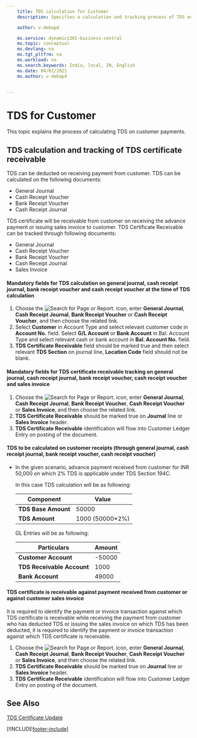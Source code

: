 ```yaml
---
    title: TDS calculation for Customer
    description: Specifies a calculation and tracking process of TDS on customer

    author: v-debapd

    ms.service: dynamics365-business-central
    ms.topic: conceptual
    ms.devlang: na
    ms.tgt_pltfrm: na
    ms.workload: na
    ms.search.keywords: India, local, IN, English
    ms.date: 04/01/2021
    ms.author: v-debapd


---
```

# TDS for Customer 



This topic explains the process of calculating TDS on customer payments.

## TDS calculation and tracking of TDS certificate receivable

TDS can be deducted on receiving payment from customer. TDS can be calculated on the following documents:

- General Journal
- Cash Receipt Voucher
- Bank Receipt Voucher
- Cash Receipt Journal

TDS certificate will be receivable from customer on receiving the advance payment or issuing sales invoice to customer. TDS Certificate Receivable can be tracked through following documents:

- General Journal
- Cash Receipt Voucher
- Bank Receipt Voucher
- Cash Receipt Journal
- Sales Invoice

#### Mandatory fields for TDS calculation on general journal, cash receipt journal, bank receipt voucher and cash receipt voucher at the time of TDS calculation

1. Choose the ![Search for Page or Report.](image/search_small.png "Search for Page or Report icon") icon, enter **General Journal**, **Cash Receipt Journal**, **Bank Receipt Voucher** or **Cash Receipt Voucher**, and then choose the related link. 
2. Select **Customer** in Account Type and select relevant customer code in **Account No.** field. Select **G/L Account** or **Bank Account** in Bal. Account Type and select relevant cash or bank account in **Bal. Account No.** field.
3. **TDS Certificate Receivable** field should be marked true and then select relevant **TDS Section** on journal line, **Location Code** field should not be blank.

#### Mandatory fields for TDS certificate receivable tracking on general journal, cash receipt journal, bank receipt voucher, cash receipt voucher and sales invoice

1. Choose the ![Search for Page or Report.](image/search_small.png "Search for Page or Report icon") icon, enter **General Journal**, **Cash Receipt Journal**, **Bank Receipt Voucher**, **Cash Receipt Voucher** or **Sales Invoice**, and then choose the related link.
2. **TDS Certificate Receivable** should be marked true on **Journal** line or **Sales Invoice** header.
3. **TDS Certificate Receivable** identification will flow into Customer Ledger Entry on posting of the document.

#### TDS to be calculated on customer receipts (through general journal, cash receipt journal, bank receipt voucher, cash receipt voucher)

- In the given scenario, advance payment received from customer for INR 50,000 on which 2% TDS is applicable under TDS Section 194C.

  In this case TDS calculation will be as following:

    |Component|Value|
    |----------------------------------|---------------------------------------|  
    |**TDS Base Amount**|50000|  
    |**TDS Amount**|1000 (50000*2%)|

  GL Entries will be as following:
     
    |Particulars|Amount|
    |----------------------------------|---------------------------------------|  
    |**Customer Account**|-50000|
    |**TDS Receivable Account**|1000|
    |**Bank Account**|49000|


#### TDS certificate is receivable against payment received from customer or against customer sales invoice

It is required to identify the payment or invoice transaction against which TDS certificate is receivable while receiving the payment from customer who has deducted TDS or issuing the sales invoice on which TDS has been deducted, it is required to identify the payment or invoice transaction against which TDS certificate is receivable.

1. Choose the ![Search for Page or Report.](image/search_small.png "Search for Page or Report icon") icon, enter **General Journal**, **Cash Receipt Journal**, **Bank Receipt Voucher**, **Cash Receipt Voucher** or **Sales Invoice**, and then choose the related link.
2. **TDS Certificate Receivable** should be marked true on **Journal** line or **Sales Invoice** header.
3. **TDS Certificate Receivable** identification will flow into Customer Ledger Entry on posting of the document.






## See Also 
[TDS Certificate Update](TDS-Certificate-Update.md)













[!INCLUDE[footer-include](../../includes/footer-banner.md)]